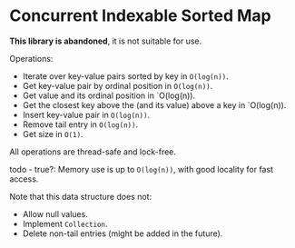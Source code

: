 
Concurrent Indexable Sorted Map
===============================

**This library is abandoned**, it is not suitable for use.

Operations:

* Iterate over key-value pairs sorted by key in `O(log(n))`.
* Get key-value pair by ordinal position in `O(log(n))`.
* Get value and its ordinal position in `O(log(n)).
* Get the closest key above the (and its value) above a key in `O(log(n)).
* Insert key-value pair in `O(log(n))`.
* Remove tail entry in `O(log(n))`.
* Get size in `O(1)`.

All operations are thread-safe and lock-free.

todo - true?: Memory use is up to `O(log(n))`, with good locality for fast access.

Note that this data structure does not:

* Allow null values.
* Implement `Collection`.
* Delete non-tail entries (might be added in the future).


